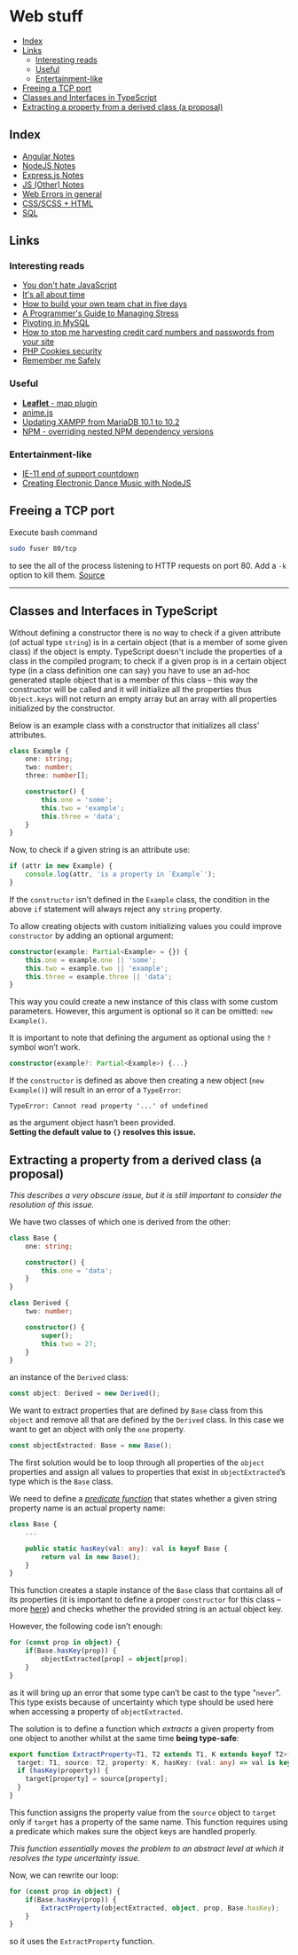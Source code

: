 # Web stuff

- [Index](#index)
- [Links](#links)
  - [Interesting reads](#interesting-reads)
  - [Useful](#useful)
  - [Entertainment-like](#entertainment-like)
- [Freeing a TCP port](#freeing-a-tcp-port)
- [Classes and Interfaces in TypeScript](#classes-and-interfaces-in-typescript)
- [Extracting a property from a derived class (a proposal)](#extracting-a-property-from-a-derived-class-a-proposal)

## Index

  - [Angular Notes](angular-notes.md)
  - [NodeJS Notes](nodejs-notes.md)
  - [Express.js Notes](express-notes.md)
  - [JS (Other) Notes](js-notes.md)
  - [Web Errors in general](web-errors.md)
  - [CSS/SCSS + HTML](css-scss-html-notes.md)
  - [SQL](sql-notes.md)

## Links

### Interesting reads

  - [You don't hate JavaScript](https://medium.com/edge-coders/you-dont-hate-javascript-62cd6c609d43)
  - [It's all about time](http://web.archive.org/web/20150208203207/http://blog.ircmaxell.com/2014/11/its-all-about-time.html)
  - [How to build your own team chat in five days](https://fdietz.github.io/2015/04/13/day-1-how-to-build-your-own-team-chat-in-five-days.html)
  - [A Programmer's Guide to Managing Stress](https://simpleprogrammer.com/2015/09/11/a-programmers-guide-to-managing-stress/?utm_source=facebook.com&utm_medium=referral&utm_campaign=i-love-coding)
  - [Pivoting in MySQL](http://mysql.rjweb.org/doc.php/pivot)
  - [How to stop me harvesting credit card numbers and passwords from your site](https://hackernoon.com/part-2-how-to-stop-me-harvesting-credit-card-numbers-and-passwords-from-your-site-844f739659b9)
  - [PHP Cookies security](https://www.simonholywell.com/post/2013/05/improve-php-session-cookie-security/)
  - [Remember me Safely](http://wayback.archive.org/web/20150204143440/https://resonantcore.net/blog/2015/02/remember-me-safely-secure-long-term-authentication-strategies)

### Useful

  - [**Leaflet** - map plugin](https://leafletjs.com/)
  - [anime.js](https://animejs.com/documentation/)
  - [Updating XAMPP from MariaDB 10.1 to 10.2](https://stackoverflow.com/a/47490206/4249875)
  - [NPM - overriding nested NPM dependency versions](https://stackoverflow.com/a/48524488/4249875)

### Entertainment-like
  - [IE-11 end of support countdown](https://death-to-ie11.netlify.com/)
  - [Creating Electronic Dance Music with NodeJS](https://www.youtube.com/watch?v=G1bRi4El0iw)


## Freeing a TCP port

Execute bash command
```bash
sudo fuser 80/tcp
```
to see the all of the process listening to HTTP requests on port 80. Add a `-k` option to kill them.
[Source](https://stackoverflow.com/a/750705/4249875)

---

## Classes and Interfaces in TypeScript

Without defining a constructor there is no way to check if a given attribute (of actual type `string`) is in a certain object (that is a member of some given class) if the object is empty. TypeScript doesn't include the properties of a class in the compiled program; to check if a given prop is in a certain object type (in a class definition one can say) you have to use an ad-hoc generated staple object that is a member of this class – this way the constructor will be called and it will initialize all the properties thus `Object.keys` will not return an empty array but an array with all properties initialized by the constructor.

Below is an example class with a constructor that initializes all class’ attributes.

```ts
class Example {
    one: string;
    two: number;
    three: number[];

    constructor() {
        this.one = 'some';
        this.two = 'example';
        this.three = 'data';
    }
}
```

Now, to check if a given string is an attribute use:
```ts
if (attr in new Example) {
    console.log(attr, 'is a property in `Example`');
}
```

If the `constructor` isn’t defined in the `Example` class, the condition in the above `if` statement will always reject any `string` property.

To allow creating objects with custom initializing values you could improve `constructor` by adding an optional argument:
```ts
constructor(example: Partial<Example> = {}) {
    this.one = example.one || 'some';
    this.two = example.two || 'example';
    this.three = example.three || 'data';
}
```
This way you could create a new instance of this class with some custom parameters. However, this argument is optional so it can be omitted: `new Example()`.

It is important to note that defining the argument as optional using the `?` symbol won’t work.
```ts
constructor(example?: Partial<Example>) {...}
```
If the `constructor` is defined as above then creating a new object (`new Example()`) will result in an error of a `TypeError`:
```
TypeError: Cannot read property '...' of undefined
```
as the argument object hasn’t been provided.\
**Setting the default value to `{}` resolves this issue.**

## Extracting a property from a derived class (a proposal)

*This describes a very obscure issue, but it is still important to consider the resolution of this issue.*

We have two classes of which one is derived from the other:
```ts
class Base {
    one: string;

    constructor() {
        this.one = 'data';
    }
}

class Derived {
    two: number;

    constructor() {
        super();
        this.two = 27;
    }
}
```
an instance of the `Derived` class:
```ts
const object: Derived = new Derived();
```

We want to extract properties that are defined by `Base` class from this `object` and remove all that are defined by the `Derived` class. In this case we want to get an object with only the `one` property.
```ts
const objectExtracted: Base = new Base();
```

The first solution would be to loop through all properties of the `object` properties and assign all values to properties that exist in `objectExtracted`’s type which is the `Base` class.

We need to define a [*predicate function*](https://www.typescriptlang.org/docs/handbook/advanced-types.html#using-type-predicates) that states whether a given string property name is an actual property name:
```ts
class Base {
    ...

    public static hasKey(val: any): val is keyof Base {
        return val in new Base();
    }
}
```
This function creates a staple instance of the `Base` class that contains all of its properties (it is important to define a proper `constructor` for this class – more [here](#classes-and-interfaces-in-typescript)) and checks whether the provided string is an actual object key.

However, the following code isn’t enough:
```ts
for (const prop in object) {
    if(Base.hasKey(prop)) {
        objectExtracted[prop] = object[prop];
    }
}
```
as it will bring up an error that some type can’t be cast to the type “`never`”. This type exists because of uncertainty which type should be used here when accessing a property of `objectExtracted`.

The solution is to define a function which *extracts* a given property from one object to another whilst at the same time **being type-safe**:
```ts
export function ExtractProperty<T1, T2 extends T1, K extends keyof T2>(
  target: T1, source: T2, property: K, hasKey: (val: any) => val is keyof T1): void {
  if (hasKey(property)) {
    target[property] = source[property];
  }
}
```
This function assigns the property value from the `source` object to `target` only if `target` has a property of the same name. This function requires using a predicate which makes sure the object keys are handled properly.

*This function essentially moves the problem to an abstract level at which it resolves the type uncertainty issue.*

Now, we can rewrite our loop:
```ts
for (const prop in object) {
    if(Base.hasKey(prop)) {
        ExtractProperty(objectExtracted, object, prop, Base.hasKey);
    }
}
```
so it uses the `ExtractProperty` function.
